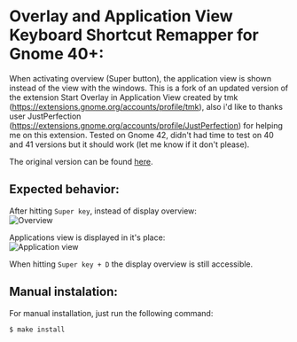 # Overlay and Application View Keyboard Shortcut Remapper for Gnome 40+:
When activating overview (Super button), the application view is shown instead of the view with the windows. This is a fork of an updated version of the extension Start Overlay in Application View created by tmk (https://extensions.gnome.org/accounts/profile/tmk), also i'd like to thanks user JustPerfection (https://extensions.gnome.org/accounts/profile/JustPerfection) for helping me on this extension. Tested on Gnome 42, didn't had time to test on 40 and 41 versions but it should work (let me know if it don't please).

The original version can be found [here](https://github.com/Hexcz/Start-Overlay-in-Application-View-for-Gnome-40-).

## Expected behavior:
After hitting `Super key`, instead of display overview:\
![Overview](https://i.imgur.com/7ron9Po.png)

Applications view is displayed in it's place:\
![Application view](https://i.imgur.com/CKpmBQk.png)

When hitting `Super key + D` the display overview is still accessible.

## Manual instalation:
For manual installation, just run the following command:
```bash
$ make install
```